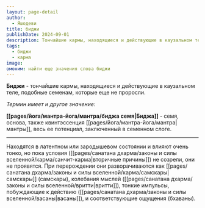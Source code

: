 ```yaml
---
layout: page-detail
author:
  - Яшодеви
title: биджи
publishDate: 2024-09-01
description: Тончайшие кармы, находящиеся и действующие в каузальном теле, подобные семенам, которые еще не проросли. Находятся в латентном или зародышевом состоянии и влияют очень тонко, но пока условия (вторичные причины) не созрели, они не проявятся. При перерождении они разворачиваются как кармические отпечатки (самскары), колебания мыслей (вритти), тонкие импульсы, побуждающие к действию (васаны), и соответствующие ощущения (бхаваны).
tags:
  - биджи
  - карма
image: 
омоним: найти еще значения слова биджи
---
```

**Биджи** - тончайшие кармы, находящиеся и действующие в каузальном теле, подобные семенам, которые еще не проросли.

*Термин имеет и другое значение:*

**[[pages/йога/мантра-йога/мантра/биджа семя|Биджа]]** - семя, основа, также квинтэссенция [[pages/йога/мантра-йога/мантра|мантры]], весь ее потенциал, заключенный в семенном слоге.

---

Находятся в латентном или зародышевом состоянии и влияют очень тонко, но пока условия ([[pages/санатана дхарма/законы и силы вселенной/карма/санчит-карма|вторичные причины]]) не созрели, они не проявятся. При перерождении они разворачиваются как [[pages/санатана дхарма/законы и силы вселенной/карма/самскары|самскары]] (самскары), колебания мыслей ([[pages/санатана дхарма/законы и силы вселенной/вритти|вритти]]), тонкие импульсы, побуждающие к действию ([[pages/санатана дхарма/законы и силы вселенной/васаны|васаны]]), и соответствующие ощущения (бхаваны).

